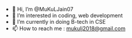 - 👋 Hi, I’m @MuKuLJain07
- 👀 I’m interested in coding, web development
- 🌱 I’m currently in doing B-tech in CSE
- 📫 How to reach me : mukulj2018@gmail.com

